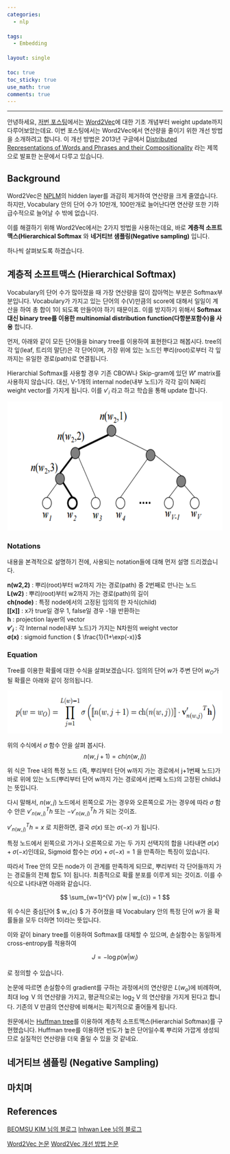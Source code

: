 ```yaml
---
categories:
  - nlp

tags:
  - Embedding

layout: single

toc: true
toc_sticky: true
use_math: true
comments: true
---
```


---

안녕하세요, [저번 포스팅](https://kthworks.github.io/nlp/Word2Vec-1%ED%8E%B8/#cbow-countinuous-bag-of-words)에서는 [Word2Vec](https://arxiv.org/pdf/1301.3781.pdf)에 대한 기초 개념부터 weight update까지 다루어보았는데요. 이번 포스팅에서는 Word2Vec에서 연산량을 줄이기 위한 개선 방법을 소개하려고 합니다. 이 개선 방법은 2013년 구글에서 [Distributed Representations of Words and Phrases and their Compositionality](https://proceedings.neurips.cc/paper/2013/file/9aa42b31882ec039965f3c4923ce901b-Paper.pdf) 라는 제목으로 발표한 논문에서 다루고 있습니다.

## Background

Word2Vec은 [NPLM](https://kthworks.github.io/nlp/Neural-Probabilistic-Language-Model-(NPLM)/)의 hidden layer를 과감히 제거하여 연산량을 크게 줄였습니다. 하지만, Vocabulary 안의 단어 수가 10만개, 100만개로 늘어난다면 연산량 또한 기하급수적으로 늘어날 수 밖에 없습니다.

이를 해결하기 위해 Word2Vec에서는 2가지 방법을 사용하는데요, 바로 **계층적 소프트맥스(Hierarchical Softmax** 와 **네거티브 샘플링(Negative sampling)** 입니다.

하나씩 살펴보도록 하겠습니다.

## 계층적 소프트맥스 (Hierarchical Softmax)
Vocabulary의 단어 수가 많아졌을 때 가장 연산량을 많이 잡아먹는 부분은 Softmax부분입니다. Vocabulary가 가지고 있는 단어의 수(V)만큼의 score에 대해서 일일이 계산을 하여 총 합이 1이 되도록 만들어야 하기 때문이죠. 이를 방지하기 위해서 **Softmax 대신 binary tree를 이용한 multinomial distribution function(다항분포함수)을 사용** 합니다.

먼저, 아래와 같이 모든 단어들을 binary tree를 이용하여 표현한다고 해봅시다. tree의 각 잎(leaf, 트리의 말단)은 각 단어이며, 가장 위에 있는 노드인 뿌리(root)로부터 각 잎까지는 유일한 경로(path)로 연결됩니다.

Hierarchial Softmax를 사용할 경우 기존 CBOW나 Skip-gram에 있던 $W'$ matrix를 사용하지 않습니다. 대신, V-1개의 internal node(내부 노드)가 각각 길이 N짜리 weight vector를 가지게 됩니다. 이를 $v'_{i}$ 라고 하고 학습을 통해 update 합니다.


<center>
<img src="/images/Word2Vec/hsexample.png" width="600" height="300">
</center>

### Notations
내용을 본격적으로 설명하기 전에, 사용되는 notation들에 대해 먼저 설명 드리겠습니다.

**n(w2,2)** : 뿌리(root)부터 w2까지 가는 경로(path) 중 2번째로 만나는 노드  
**L(w2)** : 뿌리(root)부터 w2까지 가는 경로(path)의 길이    
**ch(node)** : 특정 node에서의 고정된 임의의 한 자식(child)  
**\[[x]]** : x가 true일 경우 1, false일 경우 -1을 반환하는   
**h** : projection layer의 vector  
**${v'}_{i}$** : 각 Internal node(내부 노드)가 가지는 N차원의 weight vector  
$\mathbf{\sigma(x)}$ : sigmoid function ( $ \frac{1}{1+\exp(-x)}$   




### Equation

Tree를 이용한 확률에 대한 수식을 살펴보겠습니다. 임의의 단어 $w$가 주변 단어 $w_{O}$가 될 확률은 아래와 같이 정의됩니다.

<center>
<img src="/images/Word2Vec/hsequation.png" width="600" height="100">
</center>

위의 수식에서 $\sigma$ 함수 안을 살펴 봅시다.
$$n(w, j+1) = ch(n(w,j))$$

위 식은 Tree 내의 특정 노드 (즉, 뿌리부터 단어 w까지 가는 경로에서 j+1번째 노드)가 바로 위에 있는 노드(뿌리부터 단어 w까지 가는 경로에서 j번째 노드)의 고정된 child냐는 뜻입니다.

다시 말해서, $n(w,j)$ 노드에서 왼쪽으로 가는 경우와 오른쪽으로 가는 경우에 따라 $\sigma$ 함수 안은
${v'}^{T}_{n(w,j)} h$ 또는 ${-v'}^{T}_{n(w,j)} h$ 가 되는 것이죠.

${v'}_{n(w,j)}^{T} h = x$ 로 치환하면, 결국 $\sigma(x)$ 또는 $\sigma(-x)$ 가 됩니다.

특정 노드에서 왼쪽으로 가거나 오른쪽으로 가는 두 가지 선택지의 합을 나타내면 $\sigma(x) + \sigma(-x)$인데요, Sigmoid 함수는 $\sigma(x) + \sigma(-x) = 1$ 을 만족하는 특징이 있습니다.

따라서 Tree 안의 모든 node가 이 관계를 만족하게 되므로, 뿌리부터 각 단어들까지 가는 경로들의 전체 합도 1이 됩니다. 최종적으로 확률 분포를 이루게 되는 것이죠. 이를 수식으로 나타내면 아래와 같습니다.

$$ \sum_{w=1}^{V} p(w | w_{c}) = 1 $$

위 수식은 중심단어 $ w_{c} $ 가 주어졌을 때 Vocabulary 안의 특정 단어 $w$가 올 확률들을 모두 더하면 1이라는 뜻입니다.

이와 같이 binary tree를 이용하여 Softmax를 대체할 수 있으며, 손실함수는 동일하게 cross-entropy를 적용하여

$$ J = -\log p(w | w_{i}) $$

로 정의할 수 있습니다.

논문에 따르면 손실함수의 gradient를 구하는 과정에서의 연산량은 $L(w_{o})$에 비례하며, 최대 $\log$ V 의 연산량을 가지고, 평균적으로는 $\log_{2}$ V 의 연산량을 가지게 된다고 합니다. 기존의 V 만큼의 연산량에 비해서는 획기적으로 줄어들게 됩니다.

원문에서는 [Huffman tree](https://en.wikipedia.org/wiki/Huffman_coding)를 이용하여 계층적 소프트맥스(Hierarchial Softmax)를 구현했습니다. Huffman tree를 이용하면 빈도가 높은 단어일수록 뿌리와 가깝게 생성되므로 실질적인 연산량을 더욱 줄일 수 있을 것 같네요.

## 네거티브 샘플링 (Negative Sampling)





## 마치며



## References
[BEOMSU KIM 님의 블로그](https://shuuki4.wordpress.com/2016/01/27/word2vec-%EA%B4%80%EB%A0%A8-%EC%9D%B4%EB%A1%A0-%EC%A0%95%EB%A6%AC/)
[Inhwan Lee 님의 블로그](https://lih0905.github.io/nlp/Word2vec_2/)   

[Word2Vec 논문](https://arxiv.org/pdf/1301.3781.pdf)
[Word2Vec 개선 방법 논문](https://proceedings.neurips.cc/paper/2013/file/9aa42b31882ec039965f3c4923ce901b-Paper.pdf)
